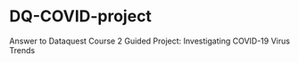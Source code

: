 # DQ-COVID-project
Answer to Dataquest Course 2 Guided Project: Investigating COVID-19 Virus Trends
